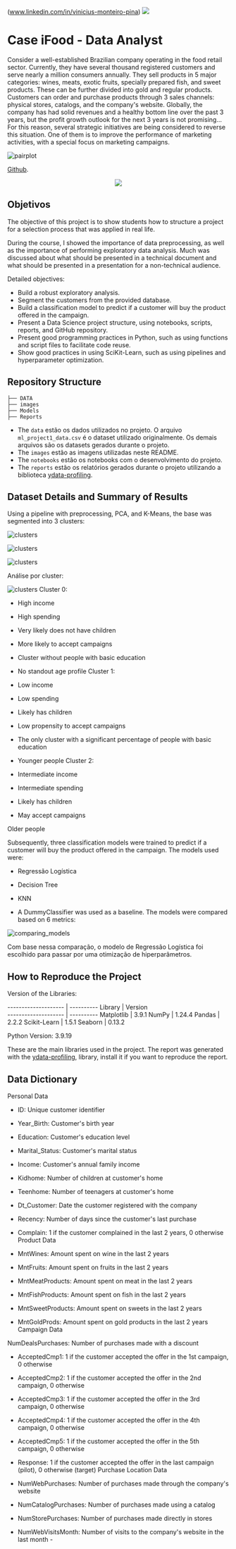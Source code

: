(www.linkedin.com/in/vinicius-monteiro-pina)
[![](https://img.shields.io/badge/Python-3.11+-blue.svg)](https://www.python.org/)

# Case iFood - Data Analyst


Consider a well-established Brazilian company operating in the food retail sector. Currently, they have several thousand registered customers and serve nearly a million consumers annually. They sell products in 5 major categories: wines, meats, exotic fruits, specially prepared fish, and sweet products. These can be further divided into gold and regular products. Customers can order and purchase products through 3 sales channels: physical stores, catalogs, and the company's website. Globally, the company has had solid revenues and a healthy bottom line over the past 3 years, but the profit growth outlook for the next 3 years is not promising... For this reason, several strategic initiatives are being considered to reverse this situation. One of them is to improve the performance of marketing activities, with a special focus on marketing campaigns.

![pairplot](images/boxplot.png)

[Github](https://github.com/ViniciusPina).



<div style="text-align: center;">
  <a href="https://www.linkedin.com/in/vinicius-monteiro-pina" target="_blank">
    <img src="https://img.shields.io/badge/-LinkedIn-%230077B5?style=for-the-badge&logo=linkedin&logoColor=white" target="_blank">
  </a>
</div>


## Objetivos

The objective of this project is to show students how to structure a project for a selection process that was applied in real life.

During the course, I showed the importance of data preprocessing, as well as the importance of performing exploratory data analysis. Much was discussed about what should be presented in a technical document and what should be presented in a presentation for a non-technical audience.

Detailed objectives:

- Build a robust exploratory analysis.
- Segment the customers from the provided database.
- Build a classification model to predict if a customer will buy the product offered in the campaign.
- Present a Data Science project structure, using notebooks, scripts, reports, and GitHub repository.
- Present good programming practices in Python, such as using functions and script files to facilitate code reuse.
- Show good practices in using SciKit-Learn, such as using pipelines and hyperparameter optimization.

## Repository Structure

```
├── DATA
├── images
├── Models
├── Reports
```

- The `data` estão os dados utilizados no projeto. O arquivo `ml_project1_data.csv` é o dataset utilizado originalmente. Os demais arquivos são os datasets gerados durante o projeto.
- The  `images` estão as imagens utilizadas neste README.
- The  `notebooks` estão os notebooks com o desenvolvimento do projeto.
- The  `reports` estão os relatórios gerados durante o projeto utilizando a biblioteca [ydata-profiling](https://github.com/ydataai/ydata-profiling).

## Dataset Details and Summary of Results


Using a pipeline with preprocessing, PCA, and K-Means, the base was segmented into 3 clusters:

![clusters](images/pca_clusters_01.png)

![clusters](images/pca_clusters_02.png)

![clusters](images/pca_clusters_03.png)

Análise por cluster:


![clusters](images/pie.png)
Cluster 0:

 - High income
 - High spending
 - Very likely does not have children
 - More likely to accept campaigns
 - Cluster without people with basic education
 - No standout age profile
Cluster 1:

 - Low income
 - Low spending
 - Likely has children
 - Low propensity to accept campaigns
 - The only cluster with a significant percentage of people with basic education
 - Younger people
Cluster 2:

 - Intermediate income
 - Intermediate spending
 - Likely has children
 - May accept campaigns
 
Older people

Subsequently, three classification models were trained to predict if a customer will buy the product offered in the campaign. The models used were:

- Regressão Logística
- Decision Tree
- KNN

 - A DummyClassifier was used as a baseline. The models were compared based on 6 metrics:

![comparing_models](images/comparing_models.png)

Com base nessa comparação, o modelo de Regressão Logística foi escolhido para passar por uma otimização de hiperparâmetros. 

## How to Reproduce the Project

Version of the Libraries:

-------------------- | ----------
      Library        |  Version  
-------------------- | ----------
Matplotlib           |      3.9.1
NumPy                |     1.24.4
Pandas               |      2.2.2
Scikit-Learn         |      1.5.1
Seaborn              |     0.13.2

Python Version: 3.9.19

These are the main libraries used in the project. The report was generated with the [ydata-profiling](https://github.com/ydataai/ydata-profiling), library, install it if you want to reproduce the report.


## Data Dictionary

Personal Data

 - ID: Unique customer identifier
 - Year_Birth: Customer's birth year
 - Education: Customer's education level
 - Marital_Status: Customer's marital status
 - Income: Customer's annual family income
 - Kidhome: Number of children at customer's home
 - Teenhome: Number of teenagers at customer's home
 - Dt_Customer: Date the customer registered with the company
 - Recency: Number of days since the customer's last purchase
 - Complain: 1 if the customer complained in the last 2 years, 0 otherwise
Product Data

 - MntWines: Amount spent on wine in the last 2 years
 - MntFruits: Amount spent on fruits in the last 2 years
 - MntMeatProducts: Amount spent on meat in the last 2 years
 - MntFishProducts: Amount spent on fish in the last 2 years
 - MntSweetProducts: Amount spent on sweets in the last 2 years
 - MntGoldProds: Amount spent on gold products in the last 2 years
Campaign Data

NumDealsPurchases: Number of purchases made with a discount
 - AcceptedCmp1: 1 if the customer accepted the offer in the 1st campaign, 0 otherwise
 - AcceptedCmp2: 1 if the customer accepted the offer in the 2nd campaign, 0 otherwise
 - AcceptedCmp3: 1 if the customer accepted the offer in the 3rd campaign, 0 otherwise
 - AcceptedCmp4: 1 if the customer accepted the offer in the 4th campaign, 0 otherwise
 - AcceptedCmp5: 1 if the customer accepted the offer in the 5th campaign, 0 otherwise
 - Response: 1 if the customer accepted the offer in the last campaign (pilot), 0 otherwise (target)
Purchase Location Data

 - NumWebPurchases: Number of purchases made through the company's website
 - NumCatalogPurchases: Number of purchases made using a catalog
 - NumStorePurchases: Number of purchases made directly in stores
 - NumWebVisitsMonth: Number of visits to the company's website in the last month - 


